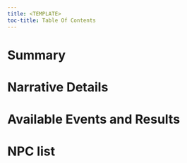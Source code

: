 ```yaml
---
title: <TEMPLATE>
toc-title: Table Of Contents
---
```


# Summary

# Narrative Details

# Available Events and Results

# NPC list

